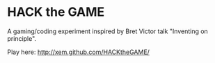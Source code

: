 HACK the GAME
=============

A gaming/coding experiment inspired by Bret Victor talk "Inventing on principle".

Play here: http://xem.github.com/HACKtheGAME/